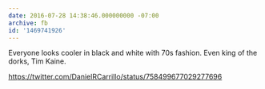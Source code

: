 ```yaml
---
date: 2016-07-28 14:38:46.000000000 -07:00
archive: fb
id: '1469741926'
---
```


Everyone looks cooler in black and white with 70s fashion. Even king of the dorks, Tim Kaine. 

https://twitter.com/DanielRCarrillo/status/758499677029277696
